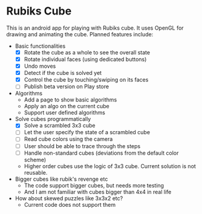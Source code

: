 # Rubiks Cube
This is an android app for playing with Rubiks cube. It uses OpenGL for drawing and animating the cube. Planned features include:
  - Basic functionalities
    - [x] Rotate the cube as a whole to see the overall state
    - [x] Rotate individual faces (using dedicated buttons)
    - [x] Undo moves
    - [x] Detect if the cube is solved yet
    - [x] Control the cube by touching/swiping on its faces
    - [ ] Publish beta version on Play store
  - Algorithms
    - Add a page to show basic algorithms
    - Apply an algo on the current cube
    - Support user defined algorithms
  - Solve cubes programmatically
    - [x] Solve a scrambled 3x3 cube
    - [ ] Let the user specify the state of a scrambled cube
    - [ ] Read cube colors using the camera
    - [ ] User should be able to trace through the steps
    - [ ] Handle non-standard cubes (deviations from the default color scheme)
    - Higher order cubes use the logic of 3x3 cube. Current solution is not reusable.
  - Bigger cubes like rubik's revenge etc
    - The code support bigger cubes, but needs more testing
    - And I am not familiar with cubes bigger than 4x4 in real life
  - How about skewed puzzles like 3x3x2 etc?
    - Current code does not support them
